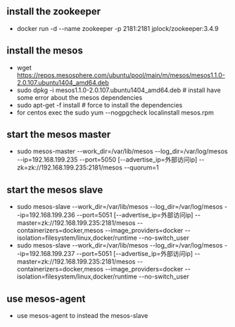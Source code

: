 ## install the zookeeper
- docker run -d --name zookeeper -p 2181:2181 jplock/zookeeper:3.4.9

## install the mesos
- wget https://repos.mesosphere.com/ubuntu/pool/main/m/mesos/mesos1.1.0-2.0.107.ubuntu1404_amd64.deb 
- sudo dpkg -i mesos1.1.0-2.0.107.ubuntu1404_amd64.deb  # install have some error about the mesos dependencies
- sudo apt-get -f install   # force to install the dependencies
- for centos exec the sudo yum --nogpgcheck localinstall mesos.rpm

## start the mesos master
- sudo mesos-master --work_dir=/var/lib/mesos --log_dir=/var/log/mesos --ip=192.168.199.235 --port=5050 [--advertise_ip=外部访问ip] --zk=zk://192.168.199.235:2181/mesos --quorum=1

## start the mesos slave
- sudo mesos-slave --work_dir=/var/lib/mesos --log_dir=/var/log/mesos --ip=192.168.199.236 --port=5051 [--advertise_ip=外部访问ip] --master=zk://192.168.199.235:2181/mesos --containerizers=docker,mesos --image_providers=docker --isolation=filesystem/linux,docker/runtime --no-switch_user
- sudo mesos-slave --work_dir=/var/lib/mesos --log_dir=/var/log/mesos --ip=192.168.199.237 --port=5051 [--advertise_ip=外部访问ip] --master=zk://192.168.199.235:2181/mesos --containerizers=docker,mesos --image_providers=docker --isolation=filesystem/linux,docker/runtime --no-switch_user

## use mesos-agent
- use mesos-agent to instead the mesos-slave
